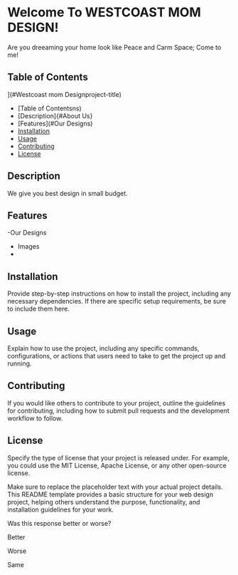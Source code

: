 # Welcome To WESTCOAST MOM DESIGN!
Are you dreeaming your home look like Peace and Carm Space;
Come to me!


## Table of Contents

](#Westcoast mom Designproject-title)
  - [Table of Contentsns)
  - [Description]{#About Us}
  - [Features](#Our Designs)
  - [Installation](#installation)
  - [Usage](#usage)
  - [Contributing](#contributing)
  - [License](#license)

## Description
We give you best design in small budget.


## Features

-Our Designs
- Images
-

## Installation

Provide step-by-step instructions on how to install the project, including any necessary dependencies. If there are specific setup requirements, be sure to include them here.

## Usage

Explain how to use the project, including any specific commands, configurations, or actions that users need to take to get the project up and running.

## Contributing

If you would like others to contribute to your project, outline the guidelines for contributing, including how to submit pull requests and the development workflow to follow.

## License

Specify the type of license that your project is released under. For example, you could use the MIT License, Apache License, or any other open-source license.

Make sure to replace the placeholder text with your actual project details. This README template provides a basic structure for your web design project, helping others understand the purpose, functionality, and installation guidelines for your work.




Was this response better or worse?

Better

Worse

Same




